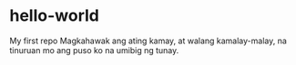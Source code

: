 # hello-world
My first repo
Magkahawak ang ating kamay, at walang kamalay-malay, na tinuruan mo ang puso ko na umibig ng tunay.
